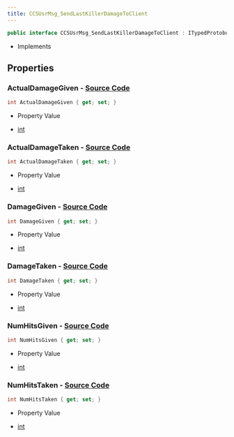 ```yaml
---
title: CCSUsrMsg_SendLastKillerDamageToClient
---
```


```csharp
public interface CCSUsrMsg_SendLastKillerDamageToClient : ITypedProtobuf<CCSUsrMsg_SendLastKillerDamageToClient>, INativeHandle, INetMessage<CCSUsrMsg_SendLastKillerDamageToClient>, IDisposable
```

- Implements

## Properties

### **ActualDamageGiven** - [Source Code](https://github.com/swiftly-solution/swiftlys2/blob/main/managed/src/SwiftlyS2.Generated/Protobufs/Interfaces/CCSUsrMsg_SendLastKillerDamageToClient.cs#L30)

```csharp
int ActualDamageGiven { get; set; }
```

- Property Value

- [int](https://learn.microsoft.com/dotnet/api/system.int32)

### **ActualDamageTaken** - [Source Code](https://github.com/swiftly-solution/swiftlys2/blob/main/managed/src/SwiftlyS2.Generated/Protobufs/Interfaces/CCSUsrMsg_SendLastKillerDamageToClient.cs#L33)

```csharp
int ActualDamageTaken { get; set; }
```

- Property Value

- [int](https://learn.microsoft.com/dotnet/api/system.int32)

### **DamageGiven** - [Source Code](https://github.com/swiftly-solution/swiftlys2/blob/main/managed/src/SwiftlyS2.Generated/Protobufs/Interfaces/CCSUsrMsg_SendLastKillerDamageToClient.cs#L21)

```csharp
int DamageGiven { get; set; }
```

- Property Value

- [int](https://learn.microsoft.com/dotnet/api/system.int32)

### **DamageTaken** - [Source Code](https://github.com/swiftly-solution/swiftlys2/blob/main/managed/src/SwiftlyS2.Generated/Protobufs/Interfaces/CCSUsrMsg_SendLastKillerDamageToClient.cs#L27)

```csharp
int DamageTaken { get; set; }
```

- Property Value

- [int](https://learn.microsoft.com/dotnet/api/system.int32)

### **NumHitsGiven** - [Source Code](https://github.com/swiftly-solution/swiftlys2/blob/main/managed/src/SwiftlyS2.Generated/Protobufs/Interfaces/CCSUsrMsg_SendLastKillerDamageToClient.cs#L18)

```csharp
int NumHitsGiven { get; set; }
```

- Property Value

- [int](https://learn.microsoft.com/dotnet/api/system.int32)

### **NumHitsTaken** - [Source Code](https://github.com/swiftly-solution/swiftlys2/blob/main/managed/src/SwiftlyS2.Generated/Protobufs/Interfaces/CCSUsrMsg_SendLastKillerDamageToClient.cs#L24)

```csharp
int NumHitsTaken { get; set; }
```

- Property Value

- [int](https://learn.microsoft.com/dotnet/api/system.int32)

